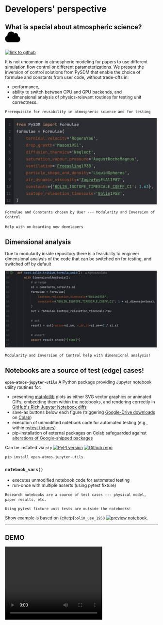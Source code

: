 # Developers' perspective            

## What is special about atmospheric science? <img src="img/cloud-solid.svg" width=50>

[![link to github](https://img.shields.io/static/v1?label=open-atmos-jupyter-utils%20on&logo=github&color=87ce3e&message=GitHub)](https://github.com/open-atmos/jupyter-utils)

It is not uncommon in atmospheric modeling for papers to use different simulation flow control or different parameterizations.
We present the inversion of control solutions from PySDM that enable the choice of formulae and constants from user code, without trade-offs in:
- performance,
- ability to switch between CPU and GPU backends, and
- dimensional analysis of physics-relevant routines for testing unit correctness.
    

```{admonition} Inversion of Control
Prerequisite for reusability in atmospheric science and for testing
```

<img src="img/Bolin_formula.png" width=500>


```{admonition} Take-home message
Formulae and Constants chosen by User --- Modularity and Inversion of Control 

Help with on-boarding new developers 
```


## Dimensional analysis

Due to modularity inside repository there is a feasibility to engineer dimensional analysis of the code that can be switched on for testing, and switched off by default

<img src="img/Bolin_test.png" width=500>

```{admonition} Take-home message
Modularity and Inversion of Control help with dimensional analysis!
```

## Notebooks are a source of test (edge) cases!

**`open-atmos-jupyter-utils`**
A Python package providing Jupyter notebook utility routines 
for:
- presenting [matplotlib](https://matplotlib.org) plots as either SVG vector graphics or animated GIFs, embedding them within the notebooks, and rendering correctly in [GitHub's Rich Jupyter Notebook diffs](https://github.blog/changelog/2023-03-01-feature-preview-rich-jupyter-notebook-diffs/)
- save-as buttons below each figure (triggering [Google-Drive downloads](https://colab.research.google.com/notebooks/io.ipynb#scrollTo=hauvGV4hV-Mh) on [Colab](https://colab.google/))
- execution of unmodified notebook code for automated testing (e.g., within [pytest fixtures](https://docs.pytest.org/en/stable/explanation/fixtures.html))
- pip-installation of external packages on Colab safeguarded against [alterations of Google-shipped packages](https://github.com/googlecolab/colabtools/issues/2837)

Can be installed via `pip`
[![PyPI version](https://badge.fury.io/py/open-atmos-jupyter-utils.svg)](https://pypi.org/project/open-atmos-jupyter-utils)
[![Github repo](https://img.shields.io/badge/jupyter--utils-code_repository-gold?logo=github)](https://github.com/open-atmos/jupyter-utils)

```
pip install open-atmos-jupyter-utils
```


### **`notebook_vars()`**
- executes unmodified notebook code for automated testing
- run-once with multiple asserts (using pytest fixture)

```{admonition} Take-home message
Research notebooks are a source of test cases --- physical model, paper results, etc.
```

```{admonition} Take-home message
Using pytest fixture unit tests are outside the notebooks!
```

Show example is based on {cite:p}`bolin_use_1958` [![preview notebook](https://img.shields.io/static/v1?label=render%20on&logo=github&color=87ce3e&message=GitHub)](https://github.com/open-atmos/PySDM/blob/main/examples/PySDM_examples/Bolin_1958/table_1.ipynb).




---
## DEMO
<video width=320 height=240  controls>
  <source src="../_static/1_devs.mp4" type="video/mp4">
Your browser does not support the video tag.
</video>